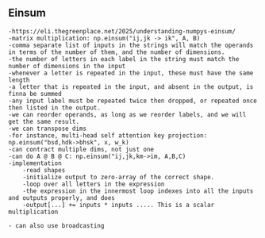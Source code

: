
## Einsum
	-https://eli.thegreenplace.net/2025/understanding-numpys-einsum/
	-matrix multiplication: np.einsum("ij,jk -> ik", A, B)
	-comma separate list of inputs in the strings will match the operands in terms of the number of them, and the number of dimensions.
	-the number of letters in each label in the string must match the number of dimensions in the input
	-whenever a letter is repeated in the input, these must have the same length
	-a letter that is repeated in the input, and absent in the output, is finna be summed
	-any input label must be repeated twice then dropped, or repeated once then listed in the output.
	-we can reorder operands, as long as we reorder labels, and we will get the same result.
	-we can transpose dims
	-for instance, multi-head self attention key projection: np.einsum("bsd,hdk->bhsk", x, w_k)
	-can contract multiple dims, not just one
	-can do A @ B @ C: np.einsum("ij,jk,km->im, A,B,C)
	-implementation
		-read shapes
		-initialize output to zero-array of the correct shape.
		-loop over all letters in the expression
		-the expression in the innermost loop indexes into all the inputs and outputs properly, and does
		-output[...] += inputs * inputs ..... This is a scalar multiplication

	- can also use broadcasting
